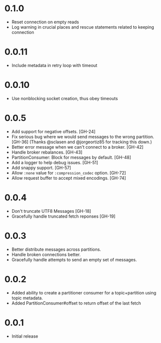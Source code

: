 # 0.1.0

* Reset connection on empty reads
* Log warning in crucial places and rescue statements related to keeping connection

# 0.0.11

* Include metadata in retry loop with timeout

# 0.0.10

* Use nonblocking socket creation, thus obey timeouts

# 0.0.5

* Add support for negative offsets. [GH-24]
* Fix serious bug where we would send messages to the wrong partition. [GH-36] (Thanks @sclasen and @jorgeortiz85 for tracking this down.)
* Better error message when we can't connect to a broker. [GH-42]
* Handle broker rebalances. [GH-43]
* PartitionConsumer: Block for messages by default. [GH-48]
* Add a logger to help debug issues. [GH-51]
* Add snappy support. [GH-57]
* Allow `:none` value for `:compression_codec` option. [GH-72]
* Allow request buffer to accept mixed encodings. [GH-74]

# 0.0.4

* Don't truncate UTF8 Messages [GH-18]
* Gracefully handle truncated fetch reponses [GH-19]

# 0.0.3

* Better distribute messages across partitions.
* Handle broken connections better.
* Gracefully handle attempts to send an empty set of messages.

# 0.0.2

* Added ability to create a partitioner consumer for a topic+partition using topic metadata.
* Added PartitionConsumer#offset to return offset of the last fetch

# 0.0.1

* Initial release
